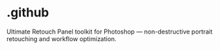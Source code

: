 # .github
Ultimate Retouch Panel toolkit for Photoshop — non-destructive portrait retouching and workflow optimization.
